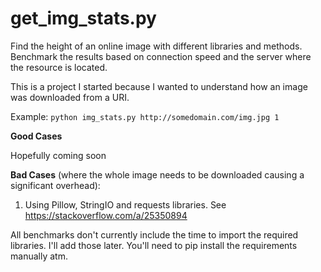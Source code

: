 # get_img_stats.py

Find the height of an online image with different libraries and methods.
Benchmark the results based on connection speed and the server where the
resource is located.

This is a project I started because I wanted to understand how an image was downloaded from a URI.

Example: `python img_stats.py http://somedomain.com/img.jpg 1`

**Good Cases**

Hopefully coming soon

**Bad Cases** (where the whole image needs to be downloaded causing a significant overhead):

1. Using Pillow, StringIO and requests libraries.
See https://stackoverflow.com/a/25350894

All benchmarks don't currently include the time to import the required
libraries. I'll add those later. You'll need to pip install the requirements
manually atm.
